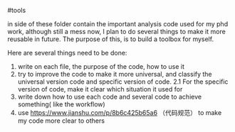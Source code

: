 #tools

in side of these folder contain the important analysis code used for my phd work, although still a mess now, I plan to do several things to make it more reusable in future. 
The purpose of this, is to build a toolbox for myself. 

Here are several things need to be done: 

1. write on each file, the purpose of the code, how to use it 
2. try to improve the code to make it more universal, and classify the universal version code and specific version of code. 
2.1 For the specific version of code, make it clear which situation it used for
3. write down how to use each code and several code to achieve something( like the workflow) 
4. use https://www.jianshu.com/p/8b6c425b65a6 （代码规范） to make my code more clear to others
